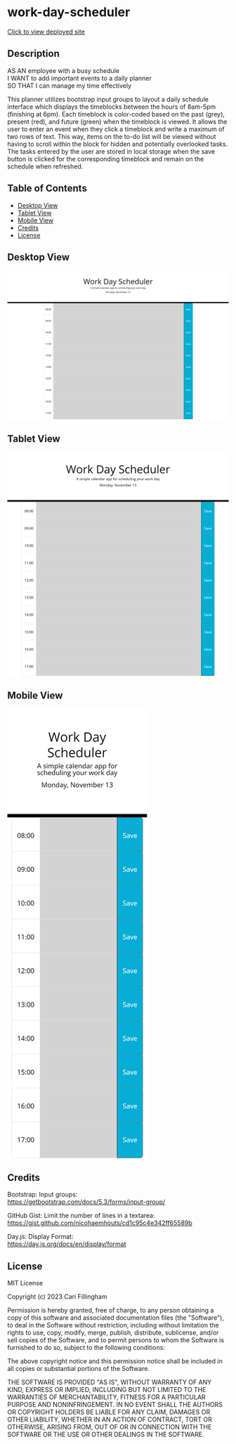 # work-day-scheduler

[Click to view deployed site](https://cariberrii.github.io/work-day-scheduler/)

## Description

AS AN employee with a busy schedule <br>
I WANT to add important events to a daily planner <br>
SO THAT I can manage my time effectively

This planner utilizes bootstrap input groups to layout a daily schedule interface which displays the timeblocks between the hours of 8am-5pm (finishing at 6pm). Each timeblock is color-coded based on the past (grey), present (red), and future (green) when the timeblock is viewed. It allows the user to enter an event when they click a timeblock and write a maximum of two rows of text. This way, items on the to-do list will be viewed without having to scroll within the block for hidden and potentially overlooked tasks. The tasks entered by the user are stored in local storage when the save button is clicked for the corresponding timeblock and remain on the schedule when refreshed.

## Table of Contents

- [Desktop View](#desktop-view)
- [Tablet View](#tablet-view)
- [Mobile View](#mobile-view)
- [Credits](#credits)
- [License](#license)

## Desktop View
![Screenshot Desktop View](assets/images/cariberrii.github.io_work-day-scheduler_desktop.png)

## Tablet View
![Screenshot Tablet View](assets/images/cariberrii.github.io_work-day-scheduler_%20tablet.png)

## Mobile View
![Screenshot Mobile View](assets/images/cariberrii.github.io_work-day-scheduler_mobile.png)

## Credits

Bootstrap: Input groups: <br>
https://getbootstrap.com/docs/5.3/forms/input-group/

GitHub Gist: Limit the number of lines in a textarea: <br>
https://gist.github.com/nicohaemhouts/cd1c95c4e342ff65589b

Day.js: Display Format: <br>
https://day.js.org/docs/en/display/format


## License

MIT License

Copyright (c) 2023 Cari Fillingham

Permission is hereby granted, free of charge, to any person obtaining a copy
of this software and associated documentation files (the "Software"), to deal
in the Software without restriction, including without limitation the rights
to use, copy, modify, merge, publish, distribute, sublicense, and/or sell
copies of the Software, and to permit persons to whom the Software is
furnished to do so, subject to the following conditions:

The above copyright notice and this permission notice shall be included in all
copies or substantial portions of the Software.

THE SOFTWARE IS PROVIDED "AS IS", WITHOUT WARRANTY OF ANY KIND, EXPRESS OR
IMPLIED, INCLUDING BUT NOT LIMITED TO THE WARRANTIES OF MERCHANTABILITY,
FITNESS FOR A PARTICULAR PURPOSE AND NONINFRINGEMENT. IN NO EVENT SHALL THE
AUTHORS OR COPYRIGHT HOLDERS BE LIABLE FOR ANY CLAIM, DAMAGES OR OTHER
LIABILITY, WHETHER IN AN ACTION OF CONTRACT, TORT OR OTHERWISE, ARISING FROM,
OUT OF OR IN CONNECTION WITH THE SOFTWARE OR THE USE OR OTHER DEALINGS IN THE
SOFTWARE.


